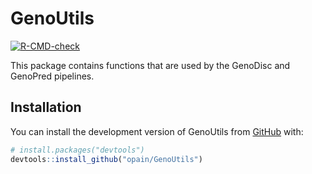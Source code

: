 
<!-- README.md is generated from README.Rmd. Please edit that file -->

# GenoUtils

<!-- badges: start -->

[![R-CMD-check](https://github.com/opain/GenoUtils/actions/workflows/R-CMD-check.yaml/badge.svg)](https://github.com/opain/GenoUtils/actions/workflows/R-CMD-check.yaml)
<!-- badges: end -->

This package contains functions that are used by the GenoDisc and
GenoPred pipelines.

## Installation

You can install the development version of GenoUtils from
[GitHub](https://github.com/) with:

``` r
# install.packages("devtools")
devtools::install_github("opain/GenoUtils")
```
